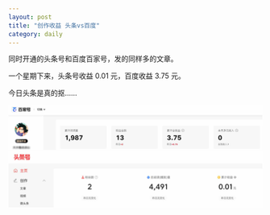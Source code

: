 ```yaml
---
layout: post
title: "创作收益 头条vs百度"
category: daily
---
```


同时开通的头条号和百度百家号，发的同样多的文章。

一个星期下来，头条号收益 0.01 元，百度收益 3.75 元。

今日头条是真的抠……

![](/assets/image/daily/2023-10-18/Snipaste_2023-10-18_20-20-09.jpg)
![](/assets/image/daily/2023-10-18/Snipaste_2023-10-18_20-20-40.jpg)

